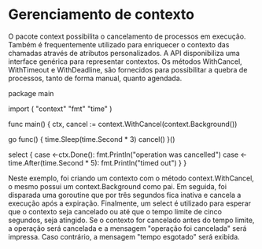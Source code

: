 # Gerenciamento de contexto

O pacote context possibilita o cancelamento de processos em execução. Também é frequentemente utilizado para enriquecer o contexto das chamadas através de atributos personalizados. A API disponibiliza uma interface genérica para representar contextos. Os métodos WithCancel, WithTimeout e WithDeadline, são fornecidos para possibilitar a quebra de processos, tanto de forma manual, quanto agendada.

package main

import (
 "context"
 "fmt"
 "time"
)

func main() {
 ctx, cancel := context.WithCancel(context.Background())

 go func() {
  time.Sleep(time.Second * 3)
  cancel()
 }()

 select {
 case <-ctx.Done():
  fmt.Println("operation was cancelled")
 case <-time.After(time.Second * 5):
  fmt.Println("timed out")
 }
}

Neste exemplo, foi criando um contexto com o método context.WithCancel, o mesmo possui um context.Background como pai. Em seguida, foi disparada uma goroutine que por três segundos fica inativa e cancela a execução após a expiração. Finalmente, um select é utilizado para esperar que o contexto seja cancelado ou até que o tempo limite de cinco segundos, seja atingido. Se o contexto for cancelado antes do tempo limite, a operação será cancelada e a mensagem "operação foi cancelada" será impressa. Caso contrário, a mensagem "tempo esgotado" será exibida.
